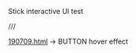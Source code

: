 Stick interactive UI  test


///


<a href="http://tracking.stickint.com/ui/button_hover_effect/190709.html" target="_blank">190709.html</a>
→ BUTTON hover effect
